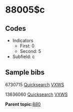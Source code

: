 # 88005$c

## Codes

-   Indicators
    -   First: 0
    -   Second: 5
-   Subfield: c

## Sample bibs

6730715 [Quicksearch](https://search.library.yale.edu/catalog/6730715) [VXWS](http://prodorbis.library.yale.edu:7014/vxws/GetHoldingsService?bibId=6730715)

13636060 [Quicksearch](https://search.library.yale.edu/catalog/13636060) [VXWS](http://prodorbis.library.yale.edu:7014/vxws/GetHoldingsService?bibId=13636060)

**Parent topic:**[880](../../tags/880/880.md)

